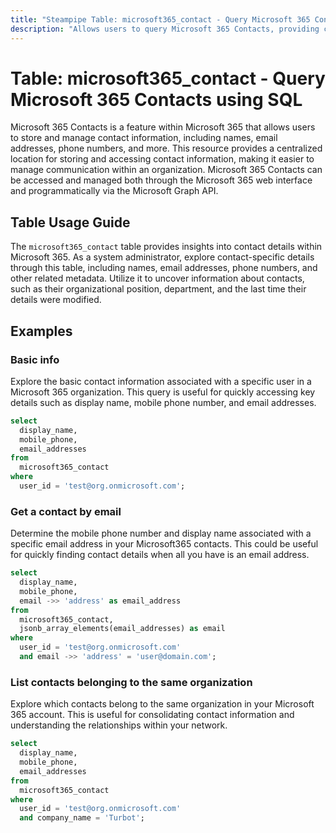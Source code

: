 ```yaml
---
title: "Steampipe Table: microsoft365_contact - Query Microsoft 365 Contacts using SQL"
description: "Allows users to query Microsoft 365 Contacts, providing comprehensive details about each contact present in the Microsoft 365 directory."
---
```


# Table: microsoft365_contact - Query Microsoft 365 Contacts using SQL

Microsoft 365 Contacts is a feature within Microsoft 365 that allows users to store and manage contact information, including names, email addresses, phone numbers, and more. This resource provides a centralized location for storing and accessing contact information, making it easier to manage communication within an organization. Microsoft 365 Contacts can be accessed and managed both through the Microsoft 365 web interface and programmatically via the Microsoft Graph API.

## Table Usage Guide

The `microsoft365_contact` table provides insights into contact details within Microsoft 365. As a system administrator, explore contact-specific details through this table, including names, email addresses, phone numbers, and other related metadata. Utilize it to uncover information about contacts, such as their organizational position, department, and the last time their details were modified.

## Examples

### Basic info
Explore the basic contact information associated with a specific user in a Microsoft 365 organization. This query is useful for quickly accessing key details such as display name, mobile phone number, and email addresses.

```sql
select
  display_name,
  mobile_phone,
  email_addresses
from
  microsoft365_contact
where
  user_id = 'test@org.onmicrosoft.com';
```

### Get a contact by email
Determine the mobile phone number and display name associated with a specific email address in your Microsoft365 contacts. This could be useful for quickly finding contact details when all you have is an email address.

```sql
select
  display_name,
  mobile_phone,
  email ->> 'address' as email_address
from
  microsoft365_contact,
  jsonb_array_elements(email_addresses) as email
where
  user_id = 'test@org.onmicrosoft.com'
  and email ->> 'address' = 'user@domain.com';
```

### List contacts belonging to the same organization
Explore which contacts belong to the same organization in your Microsoft 365 account. This is useful for consolidating contact information and understanding the relationships within your network.

```sql
select
  display_name,
  mobile_phone,
  email_addresses
from
  microsoft365_contact
where
  user_id = 'test@org.onmicrosoft.com'
  and company_name = 'Turbot';
```